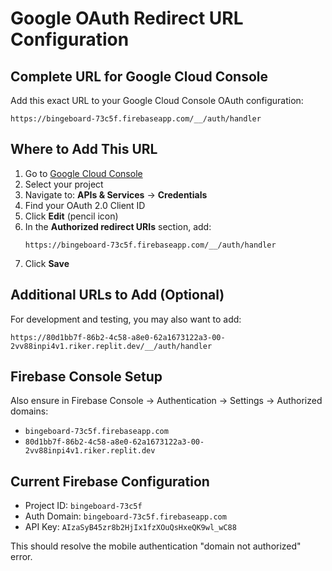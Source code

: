 # Google OAuth Redirect URL Configuration

## Complete URL for Google Cloud Console

Add this exact URL to your Google Cloud Console OAuth configuration:

```
https://bingeboard-73c5f.firebaseapp.com/__/auth/handler
```

## Where to Add This URL

1. Go to [Google Cloud Console](https://console.cloud.google.com/)
2. Select your project
3. Navigate to: **APIs & Services** → **Credentials**
4. Find your OAuth 2.0 Client ID
5. Click **Edit** (pencil icon)
6. In the **Authorized redirect URIs** section, add:
   ```
   https://bingeboard-73c5f.firebaseapp.com/__/auth/handler
   ```
7. Click **Save**

## Additional URLs to Add (Optional)

For development and testing, you may also want to add:
```
https://80d1bb7f-86b2-4c58-a8e0-62a1673122a3-00-2vv88inpi4v1.riker.replit.dev/__/auth/handler
```

## Firebase Console Setup

Also ensure in Firebase Console → Authentication → Settings → Authorized domains:
- `bingeboard-73c5f.firebaseapp.com`
- `80d1bb7f-86b2-4c58-a8e0-62a1673122a3-00-2vv88inpi4v1.riker.replit.dev`

## Current Firebase Configuration
- Project ID: `bingeboard-73c5f`
- Auth Domain: `bingeboard-73c5f.firebaseapp.com`
- API Key: `AIzaSyB45zr8b2HjIx1fzXOuQsHxeQK9wl_wC88`

This should resolve the mobile authentication "domain not authorized" error.